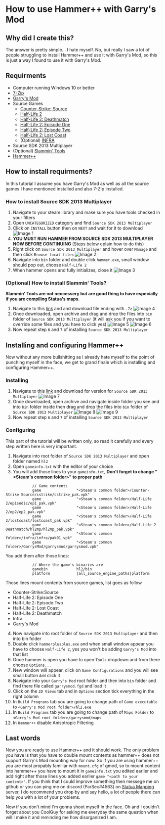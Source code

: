# How to use Hammer++ with Garry's Mod

## Why did I create this?
The answer is pretty simple... I hate myself. No, but really I saw a lot of people struggling to install Hammer++ and use it with Garry's Mod, so this is just a way I found to use it with Garry's Mod.

## Requirments
- Computer running Windows 10 or better
- [7-Zip](https://www.7-zip.org/)
- [Garry's Mod](https://store.steampowered.com/app/4000/Garrys_Mod/)
- Source Games
	- [Counter-Strike: Source](https://store.steampowered.com/app/240/CounterStrike_Source/)
	- [Half-Life 2](https://store.steampowered.com/app/220/HalfLife_2/)
	- [Half-Life 2: Deathmatch](https://store.steampowered.com/app/320/HalfLife_2_Deathmatch/)
	- [Half-Life 2: Episode One](https://store.steampowered.com/app/380/HalfLife_2_Episode_One/)
	- [Half-Life 2: Episode Two](https://store.steampowered.com/app/420/HalfLife_2_Episode_Two/)
	- [Half-Life 2: Lost Coast](https://store.steampowered.com/app/340/HalfLife_2_Lost_Coast/)
	- (Optional) [INFRA](https://store.steampowered.com/app/251110/INFRA/)
- Source SDK 2013 Multiplayer
- (Optional) [Slammin' Tools](https://drive.google.com/drive/folders/17pQY8wDkednZi0kMZOSpAtNBNmFWm6GJ)
- [Hammer++](https://ficool2.github.io/HammerPlusPlus-Website/index.html)

## How to install requirments?
In this tutorial I assume you have Garry's Mod as well as all the source games I have mentioned installed and also 7-Zip installed.

### How to install Source SDK 2013 Multiplayer
1. Navigate to your steam library and make sure you have tools checked in your filters
2. Open `UNCATEGORIZED` category and find `Source SDK 2013 Multiplayer`
3. Click on `INSTALL` button then on `NEXT` and wait for it to download
![Image 1](./images/1.png)
4. **YOU MUST RUN HAMMER FROM SOURCE SDK 2013 MULTIPLAYER NOW BEFORE CONTINUING** (Steps below eplain how to do this)
5. Right click on `Source SDK 2013 Multiplayer` and hover over `Manage` and then click `Browse local files`
![Image 2](./images/2.png)
6. Navigate into `bin` folder and double click `hammer.exe`, small window should pop out, choose `Half-Life 2`
7. When hammer opens and fully initializes, close it
![Image 3](./images/3.png)

### (Optional) How to install Slammin' Tools?
**Slammin' Tools are not neccessery but are good thing to have especially if you are compiling Statua's maps.**

1. Navigate to this [link](https://drive.google.com/drive/folders/17pQY8wDkednZi0kMZOSpAtNBNmFWm6GJ) and and download file ending with `.7z`
![Image 4](./images/4.png)
2. Once downloaded, open archive and drag and drop the files into `bin` folder of `Source SDK 2013 Multiplayer` (it will ask you if you want to override some files and you have to click yes)
![Image 5](./images/5.png)
![Image 6](./images/6.png)
3. Now repeat step `6` and `7` of installing `Source SDK 2013 Multiplayer`

## Installing and configuring Hammer++
Now without any more bullshitting as I already hate myself to the point of punching myself in the face, we get to grand finale which is installing and configuring Hammer++.

### Installing
1. Navigate to this [link](https://ficool2.github.io/HammerPlusPlus-Website/pages/download.html) and download for version for `Source SDK 2013 Multiplayer`
![Image 7](./images/7.png)
2. Once downloaded, open archive and navigate inside folder you see and into `bin` folder inside then drag and drop the files into `bin` folder of `Source SDK 2013 Multiplayer`
![Image 8](./images/8.png)
![Image 9](./images/9.png)
3. Now repeat step `6` and `7` of installing `Source SDK 2013 Multiplayer`

### Configuring
This part of the tutorial will be written only, so read it carefully and every step written here is very important.

1. Navigate into root folder of `Source SDK 2013 Multiplayer` and open folder named `hl2`
2. Open `gameinfo.txt` with the editor of your choice
3. You will add those lines to your `gameinfo.txt`, **Don't forget to change "<Steam's common folder>" to proper path**
```
			// Game contents
			game				"<Steam's common folder>/Counter-Strike Source/cstrike/cstrike_pak.vpk"
			game				"<Steam's common folder>/Half-Life 2/episodic/ep1_pak.vpk"
			game				"<Steam's common folder>/Half-Life 2/ep2/ep2_pak.vpk"
			game				"<Steam's common folder>/Half-Life 2/lostcoast/lostcoast_pak.vpk"
			game				"<Steam's common folder>/Half-Life 2 Deathmatch/hl2mp/hl2mp_pak.vpk"
			game				"<Steam's common folder>/infra/infra/pak01.vpk"
			game				"<Steam's common folder>/GarrysMod/garrysmod/garrysmod.vpk"
```
You add them after those lines:
```
			// Where the game's binaries are
			gamebin				hl2/bin
			platform			|all_source_engine_paths|platform
```
Those lines mount contents from source games, list goes as follow
- Counter-Strike:Source
- Half-Life 2: Episode One
- Half-Life 2: Episode Two
- Half-Life 2: Lost Coast
- Half-Life 2: Deathmatch
- Infra
- Garry's Mod

4. Now navigate into root folder of `Source SDK 2013 Multiplayer` and then into bin folder
5. Double click `hammerplusplus.exe` and when small window appear you have to choose `Half-Life 2`, yes you won't be adding `Garry's Mod` into that list
6. Once hammer is open you have to open `Tools` dropdown and from there choose `Options...`
7. New window will appear, click on `Game Configurations` and you will see small button `Add` click it
8. Navigate into your `Garry's Mod` root folder and then into `bin` folder and find there file called `garrysmod.fgd` and load it
9. Click on the `2D Views` tab and in `Options` section tick everything in the right column
10. In `Build Programs` tab you are going to change path of `Game executable` to `<Garry's Mod root folder>/hl2.exe`
11. In `Build Programs` tab you are going to change path of `Maps Folder` to `<Garry's Mod root folder>/garrysmod/maps`
12. In `Hammer++` disable Anisotropic Filtering

## Last words
Now you are ready to use Hammer++ and it should work. The only problem you have is that you have to double mount contents as hammer++ does not support Garry's Mod mounting way for now. So if you are using hammer++ you are most propably familiar with `mount.cfg` of gmod, so to mount content into hammer++ you have to mount it in `gameinfo.txt` you edited earlier and add right after those lines you added earlier `game "<path to your content>"`. If you think that I could improve something then messege me on github or you can ping me on discord (ParSec#4563) on [Statua Mapping](https://discord.gg/3Uq4WKNRuF) server, I do recommend you drop by and say hello, a lot of people there can help you with a lot of your problems.

Now if you don't mind I'm gonna shoot myself in the face.
Oh and I couldn't forget about you CoolGuy for asking me everyday the same question when will I make it and reminding me how disorganized I am.

